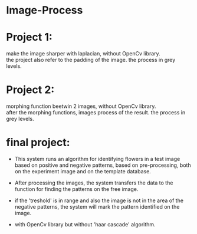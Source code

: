 # Image-Process

# Project 1:
make the image sharper with laplacian, without OpenCv library.  
the project also refer to the padding of the image.
the process in grey levels.


# Project 2:
morphing function beetwin 2 images, without OpenCv library.  
after the morphing functions, images process of the result.
the process in grey levels.

# final project:
* This system runs an algorithm for identifying flowers in a test image based on positive and negative patterns, based on pre-processing, both on the experiment image and on the template database. 
* After processing the images, the system transfers the data to the function for finding the patterns on the free image.
* if the 'treshold' is in range and also the image is not in the area of the negative patterns, 
the system will mark the pattern identified on the image.

* with OpenCv library but without 'haar cascade' algorithm.
